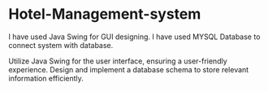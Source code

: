 # Hotel-Management-system
I have used Java Swing for GUI designing. I have used MYSQL Database to connect system with database.

Utilize Java Swing for the user interface, ensuring a user-friendly experience. Design and implement a database schema to store relevant information efficiently.
